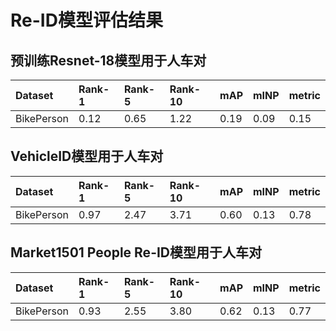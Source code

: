 # Re-ID模型评估结果

## 预训练Resnet-18模型用于人车对
| Dataset    | Rank-1 | Rank-5 | Rank-10 | mAP  | mINP | metric |
| :--------- | :----- | :----- | :------ | :--- | :--- | :----- |
| BikePerson | 0.12   | 0.65   | 1.22    | 0.19 | 0.09 | 0.15   |


## VehicleID模型用于人车对
| Dataset    | Rank-1 | Rank-5 | Rank-10 | mAP  | mINP | metric |
| :--------- | :----- | :----- | :------ | :--- | :--- | :----- |
| BikePerson | 0.97   | 2.47   | 3.71    | 0.60 | 0.13 | 0.78   |

## Market1501 People Re-ID模型用于人车对
| Dataset    | Rank-1 | Rank-5 | Rank-10 | mAP  | mINP | metric |
| :--------- | :----- | :----- | :------ | :--- | :--- | :----- |
| BikePerson | 0.93   | 2.55   | 3.80    | 0.62 | 0.13 | 0.77   |